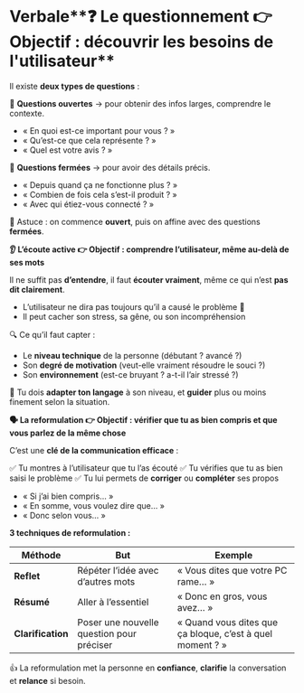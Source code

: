 # Verbale**❓ Le questionnement 👉 Objectif : découvrir les besoins de l'utilisateur**

Il existe **deux types de questions** :

🔹 **Questions ouvertes** → pour obtenir des infos larges, comprendre le contexte.

- « En quoi est-ce important pour vous ? »
- « Qu’est-ce que cela représente ? »
- « Quel est votre avis ? »

🔹 **Questions fermées** → pour avoir des détails précis.

- « Depuis quand ça ne fonctionne plus ? »
- « Combien de fois cela s’est-il produit ? »
- « Avec qui étiez-vous connecté ? »

🧠 Astuce : on commence **ouvert**, puis on affine avec des questions **fermées**.



**👂 L’écoute active 👉 Objectif : comprendre l’utilisateur, même au-delà de ses mots**

Il ne suffit pas **d’entendre**, il faut **écouter vraiment**, même ce qui n’est **pas dit clairement**.

- L’utilisateur ne dira pas toujours qu’il a causé le problème 🫣
- Il peut cacher son stress, sa gêne, ou son incompréhension

🔍 Ce qu’il faut capter :

- Le **niveau technique** de la personne (débutant ? avancé ?)
- Son **degré de motivation** (veut-elle vraiment résoudre le souci ?)
- Son **environnement** (est-ce bruyant ? a-t-il l’air stressé ?)

🎯 Tu dois **adapter ton langage** à son niveau, et **guider** plus ou moins finement selon la situation.



**🗣️ La reformulation 👉 Objectif : vérifier que tu as bien compris et que vous parlez de la même chose**

C’est une **clé de la communication efficace** :

✅ Tu montres à l’utilisateur que tu l’as écouté ✅ Tu vérifies que tu as bien saisi le problème ✅ Tu lui permets de **corriger** ou **compléter** ses propos

- « Si j’ai bien compris… »
- « En somme, vous voulez dire que… »
- « Donc selon vous… »

**3 techniques de reformulation :**

| **Méthode** | **But** | **Exemple** |
|----|----|----|
| **Reflet** | Répéter l’idée avec d’autres mots | « Vous dites que votre PC rame… » |
| **Résumé** | Aller à l’essentiel | « Donc en gros, vous avez… » |
| **Clarification** | Poser une nouvelle question pour préciser | « Quand vous dites que ça bloque, c’est à quel moment ? » |

👍 La reformulation met la personne en **confiance**, **clarifie** la conversation et **relance** si besoin.
